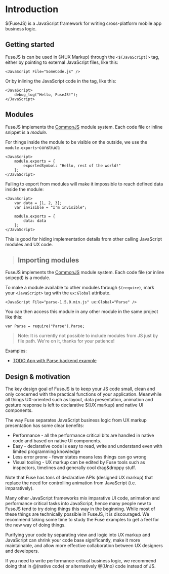 # Introduction

$(FuseJS) is a JavaScript framework for writing cross-platform mobile app business logic.

## Getting started

FuseJS is can be used in @(UX Markup) through the `<$(JavaScript)>` tag, either by pointing to external JavaScript files, like this:

	<JavaScript File="SomeCode.js" />

Or by inlining the JavaScript code in the tag, like this:

	<JavaScript>
		debug_log("Hello, FuseJS!");
	</JavaScript>

## Modules

FuseJS implements the <a href="http://www.commonjs.org/">CommonJS</a> module system. Each code file or inline snippet is a _module_.

For things inside the module to be visible on the outside, we use the `module.exports`-construct:

	<JavaScript>
		module.exports = {
			exportedSymbol: "Hello, rest of the world!"	
		};
	</JavaScript>

Failing to export from modules will make it impossible to reach defined data inside the module:

	<JavaScript>
		var data = [1, 2, 3];
		var invisible = "I'm invisible";
		
		module.exports = {
			data: data
		};
	</JavaScript>

This is good for hiding implementation details from other calling JavaScript modules and UX code.

> ## Importing modules

FuseJS implements the <a href="http://www.commonjs.org/">CommonJS</a> module system. Each code file (or inline snipepd) is a module.

To make a module available to other modules through `$(require)`, mark your `<JavaScript>` tag with the `ux:Global` attribute.

	<JavaScript File="parse-1.5.0.min.js" ux:Global="Parse" />

You can then access this module in any other module in the same project like this:

	var Parse = require("Parse").Parse;

> Note: It is currently not possible to include modules from JS just by file path. We're on it, thanks for your patience!

Examples:
	
* <a href="https://www.fusetools.com/developers/examples/todoparseexample">TODO App with Parse backend example</a> 


## Design & motivation

The key design goal of FuseJS is to keep your JS code small, clean and only concerned with the practical functions of your application. Meanwhile
all things UX-oriented such as layout, data presentation, animation and gesture response is left to declarative $(UX markup) and native UI components. 

The way Fuse separates JavaScript business logic from UX markup presentation has some clear benefits:

* Performance - all the performance critical bits are handled in native code and based on native UI components.
* Easy - declarative code is easy to read, write and understand even with limited programming knowledge
* Less error prone - fewer states means less things can go wrong
* Visual tooling - UX markup can be edited by Fuse tools such as inspectors, timelines and generally cool drag&droppy stuff.

Note that Fuse has tons of declarative APIs (designed UX markup) that replace the need for controlling animation from JavaScript (i.e. imparatively).

Many other JavaScript frameworks mix imparative UI code, animation and performance critical tasks into JavaScript, hence many people new to FuseJS tend to try
doing things this way in the beginning. While most of these things are technically possible in FuseJS, it is discouraged. We recommend taking some
time to study the Fuse examples to get a feel for the new way of doing things. 

Purifying your code by separating view and logic into UX markup and JavaScript can shrink your code base significantly, make it more maintainable, and allow
more effective collaboration between UX designers and developers.

If you need to write performance-critical business logic, we recommend doing that in @(native code) or alternatively @(Uno) code instead of JS.




